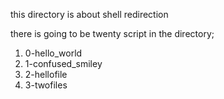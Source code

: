this directory is about shell redirection

there is going to be twenty script in the directory;
1. 0-hello_world
2. 1-confused_smiley
3. 2-hellofile
4. 3-twofiles

